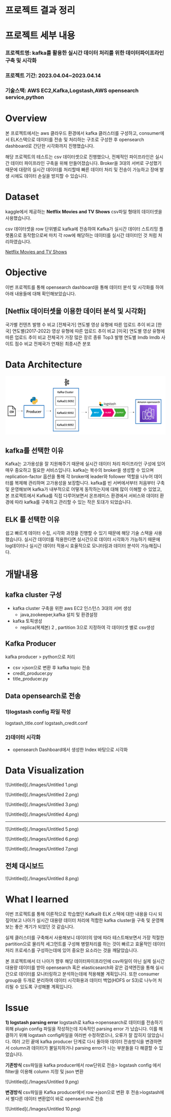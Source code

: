 # 프로젝트 결과 정리

# 프로젝트 세부 내용

### 프로젝트명: kafka를 활용한 실시간 데이터 처리를 위한 데이터파이프라인 구축 및 시각화

### 프로젝트 기간: 2023.04.04~2023.04.14

### 기술스택: AWS EC2,Kafka,Logstash,AWS opensearch service,python

# Overview

본 프로젝트에서는 aws 클라우드 환경에서 kafka 클러스터를 구성하고, consumer에서 ELK스택으로 데이터를 전송 및 처리하는 구조로 구성한 후 opensearch dashboard로 간단한 시각화까지 진행했습니다.

해당 프로젝트의 테스트는 csv 데이터셋으로 진행했으나, 전체적인 파이프라인은 실시간 데이터 파이프라인 구축을 위해 만들어졌습니다. Broker을 3대의 서버로 구성했기 때문에  대량의 실시간 데이터를 처리할때 빠른 데이터 처리 및 전송이 가능하고 장애 발생 시에도 데이터 손실을 방지할 수 있습니다.

# Dataset

kaggle에서 제공하는 **Netflix Movies and TV Shows**  csv파일 형태의 데이터셋을 사용했습니다.

csv 데이터셋을 row 단위별로 kafka에 전송하여 Kafka가 실시간 데이터 스트리밍 플랫폼으로 동작함으로써  마치 각 row에 해당하는 데이터를 실시간 데이터인 것 처럼 처리하였습니다.

[Netflix Movies and TV Shows](https://www.kaggle.com/datasets/dgoenrique/netflix-movies-and-tv-shows)

# Objective

이번 프로젝트를 통해  opensearch dashboard을 통해 데이터 분석 및 시각화를 하여 아래 내용들에 대해 확인해보았습니다.

## [Netflix 데이터셋을 이용한 데이터 분석 및 시각화]

국가별 컨텐츠 발행 수 비교
[전체국가] 연도별 영상 유형에 따른 업로드 추이 비교
[한국] 연도별(2017-2022) 영상 유형에 따른 업로드 추이 비교
[미국] 연도별 영상 유형에 따른 업로드 추이 비교
전체국가 가장 많은 장르 종류 Top3
발행 연도별 Imdb Imdb 사이트 점수 비교
전체국가 연재된 최종시즌 분포

# Data Architecture

![Untitled](./Images/Untitled.png)

## kafka를 선택한 이유

Kafka는 고가용성을 잘 지원해주기 때문에 실시간 데이터 처리 파이프라인 구성에 있어 매우 중요하고 필요한 서비스입니다.
kafka는 복수의 broker을 생성할 수 있으며 replication-factor 옵션을 통해 각 broker에 leader와 follower 역할을 나누어 데이터를 복제해 관리하며 고가용성을 보장합니다.
kafka를 빈 서버에서부터 처음부터 구축 및 운영해보며 kafka가 내부적으로 어떻게 동작하는지에 대해 많이 이해할 수 있었고,  본 프로젝트에서 Kafka를 직접 다루어보면서 온프레미스 환경에서 서비스와 데이터 환경에 따라 kafka를 구축하고 관리할 수 있는 작은 토대가 되었습니다.

## ELK 를 선택한 이유

쉽고 빠르게 데이터 수집, 시각화 과정을 진행할 수 있기 때문에 해당 기술 스택을 사용했습니다. 실시간 데이터를 적용한다면 실시간으로 데이터 시각화가 가능하기 때문에 log데이터나 실시간 데이터 적용시 효율적으로 모니터링과 데이터 분석이 가능해집니다.

# 개발내용

## kafka cluster 구성

- kafka cluster 구축을 위한 aws EC2 인스턴스 3대의 서버 생성
    - java,zookeeper,kafka 설치 및 환경설정
- kafka 토픽생성
    - replica(복제본) 2 , partition 3으로 지정하여 각 데이터셋 별로 csv생성

## Kafka Producer

kafka producer > python으로 처리
- csv >json으로 변환 후 kafka topic 전송
- credit_producer.py
- title_producer.py

## Data opensearch로 전송

### 1)logstash config 파일 작성

logstash_title.conf
logstash_credit.conf

### 2)데이터 시각화

- opensearch Dashboard에서 생성한 Index 바탕으로 시각화

# Data Visualization

![Untitled](./Images/Untitled 1.png)

![Untitled](./Images/Untitled 2.png)

![Untitled](./Images/Untitled 3.png)
 
![Untitled](./Images/Untitled 4.png)

---

![Untitled](./Images/Untitled 5.png)

![Untitled](./Images/Untitled 6.png)

![Untitled](./Images/Untitled 7.png)

## 전체 대시보드

![Untitled](./Images/Untitled 8.png)

# What I learned

이번 프로젝트를 통해 이론적으로 학습했던 Kafka와 ELK 스택에 대한 내용을 다시 되짚어보고 나아가 실시간 대용량 데이터 처리에 적합한 kafka cluster을 구축 및 운영해보는 좋은 계기가 되었던 것 같습니다.

실제 클러스터를 구축해서 사용해보니 데이터의 양에 따라 테스트해보면서 가장 적절한  partition으로 물리적 세그먼트를 구성해 병렬처리를 하는 것이 빠르고 효율적인 데이터 처리 프로세스를 구성하는데에 있어 중요한 요소라는 것을 깨달았습니다.

본 프로젝트에서 더 나아가 향후 해당 데이터파이프라인에 csv파일이 아닌 실제 실시간 대용량 데이터를 받아 opensearch 혹은 elasticsearch와 같은 검색엔진을 통해 실시간으로 데이터를 모니터링하고 분석하는데에 적용해볼 계획입니다. 또한 consumer group을 두개로 분리하여 데이터 시각화용과 데이터 백업(HDFS or S3)로 나누어 처리될 수 있도록 구성해볼 계획입니다.

# Issue

**1) logstash parsing error**
logstash로 kafka->opensearch로 데이터를 전송하기 위해 plugin config 파일을 작성하는데 지속적인 parsing error 가 났습니다.
이를 해결하기 위해 logstash config파일을 여러번 수정하였으나, 오류가 잘 잡히지 않았습니다.
여러 고민 끝에 kafka producer 단계로 다시 돌아와 데이터 전송방식을 변경하면서 column과 데이터가 불일치하거나 parsing error가 나는 부분들을 다 해결할 수 있었습니다.

**기존방식**
csv파일을 kafka producer에서 row단위로 전송> logstash config 에서 filter을 이용해 column 지정 및 json 변환

![Untitled](./Images/Untitled 9.png)

**변경방식**
csv파일을 Kafka producer에서 row->json으로 변환 후 전송>logstash에서 별다른 데이터 변환없이 바로 opensearch로 전송

![Untitled](./Images/Untitled 10.png)